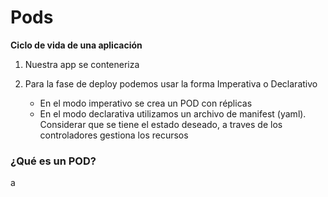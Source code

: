 # Pods

**Ciclo de vida de una aplicación**

1. Nuestra app se conteneriza

2. Para la fase de deploy podemos usar la forma Imperativa o Declarativo

    - En el modo imperativo se crea un POD con réplicas
    - En el modo declarativa utilizamos un archivo de manifest (yaml). Considerar que se tiene el estado 
    deseado, a traves de los controladores gestiona los recursos

### ¿Qué es un POD?

a
